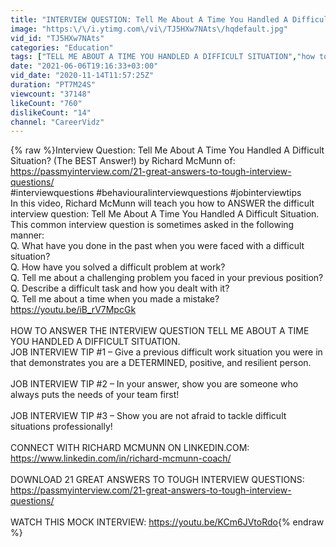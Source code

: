 ```yaml
---
title: "INTERVIEW QUESTION: Tell Me About A Time You Handled A Difficult Situation? (The BEST Answer!)"
image: "https:\/\/i.ytimg.com\/vi\/TJ5HXw7NAts\/hqdefault.jpg"
vid_id: "TJ5HXw7NAts"
categories: "Education"
tags: ["TELL ME ABOUT A TIME YOU HANDLED A DIFFICULT SITUATION","how to answer difficult situation interview question","How do you answer tell me how you handled a difficult situation"]
date: "2021-06-06T19:16:33+03:00"
vid_date: "2020-11-14T11:57:25Z"
duration: "PT7M24S"
viewcount: "37148"
likeCount: "760"
dislikeCount: "14"
channel: "CareerVidz"
---
```

{% raw %}Interview Question: Tell Me About A Time You Handled A Difficult Situation? (The BEST Answer!) by Richard McMunn of: <a rel="nofollow" target="blank" href="https://passmyinterview.com/21-great-answers-to-tough-interview-questions/">https://passmyinterview.com/21-great-answers-to-tough-interview-questions/</a><br />#interviewquestions #behaviouralinterviewquestions #jobinterviewtips<br />In this video, Richard McMunn will teach you how to ANSWER the difficult interview question: Tell Me About A Time You Handled A Difficult Situation.<br />This common interview question is sometimes asked in the following manner:<br />Q. What have you done in the past when you were faced with a difficult situation?<br />Q. How have you solved a difficult problem at work? <br />Q. Tell me about a challenging problem you faced in your previous position?<br />Q. Describe a difficult task and how you dealt with it? <br />Q. Tell me about a time when you made a mistake? <a rel="nofollow" target="blank" href="https://youtu.be/iB_rV7MpcGk">https://youtu.be/iB_rV7MpcGk</a><br /><br />HOW TO ANSWER THE INTERVIEW QUESTION TELL ME ABOUT A TIME YOU HANDLED A DIFFICULT SITUATION.<br />JOB INTERVIEW TIP #1 – Give a previous difficult work situation you were in that demonstrates you are a DETERMINED, positive, and resilient person.<br /><br />JOB INTERVIEW TIP #2 – In your answer, show you are someone who always puts the needs of your team first!<br /><br />JOB INTERVIEW TIP #3 – Show you are not afraid to tackle difficult situations professionally!<br /><br />CONNECT WITH RICHARD MCMUNN ON LINKEDIN.COM:<br /><a rel="nofollow" target="blank" href="https://www.linkedin.com/in/richard-mcmunn-coach/">https://www.linkedin.com/in/richard-mcmunn-coach/</a><br /><br />DOWNLOAD 21 GREAT ANSWERS TO TOUGH INTERVIEW QUESTIONS:<br /><a rel="nofollow" target="blank" href="https://passmyinterview.com/21-great-answers-to-tough-interview-questions/">https://passmyinterview.com/21-great-answers-to-tough-interview-questions/</a><br /><br />WATCH THIS MOCK INTERVIEW: <a rel="nofollow" target="blank" href="https://youtu.be/KCm6JVtoRdo">https://youtu.be/KCm6JVtoRdo</a>{% endraw %}
